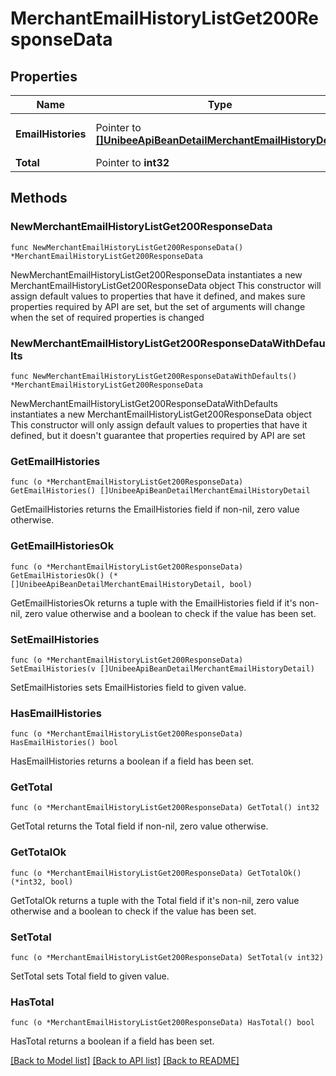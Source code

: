 # MerchantEmailHistoryListGet200ResponseData

## Properties

Name | Type | Description | Notes
------------ | ------------- | ------------- | -------------
**EmailHistories** | Pointer to [**[]UnibeeApiBeanDetailMerchantEmailHistoryDetail**](UnibeeApiBeanDetailMerchantEmailHistoryDetail.md) | Email History Object List | [optional] 
**Total** | Pointer to **int32** | Total | [optional] 

## Methods

### NewMerchantEmailHistoryListGet200ResponseData

`func NewMerchantEmailHistoryListGet200ResponseData() *MerchantEmailHistoryListGet200ResponseData`

NewMerchantEmailHistoryListGet200ResponseData instantiates a new MerchantEmailHistoryListGet200ResponseData object
This constructor will assign default values to properties that have it defined,
and makes sure properties required by API are set, but the set of arguments
will change when the set of required properties is changed

### NewMerchantEmailHistoryListGet200ResponseDataWithDefaults

`func NewMerchantEmailHistoryListGet200ResponseDataWithDefaults() *MerchantEmailHistoryListGet200ResponseData`

NewMerchantEmailHistoryListGet200ResponseDataWithDefaults instantiates a new MerchantEmailHistoryListGet200ResponseData object
This constructor will only assign default values to properties that have it defined,
but it doesn't guarantee that properties required by API are set

### GetEmailHistories

`func (o *MerchantEmailHistoryListGet200ResponseData) GetEmailHistories() []UnibeeApiBeanDetailMerchantEmailHistoryDetail`

GetEmailHistories returns the EmailHistories field if non-nil, zero value otherwise.

### GetEmailHistoriesOk

`func (o *MerchantEmailHistoryListGet200ResponseData) GetEmailHistoriesOk() (*[]UnibeeApiBeanDetailMerchantEmailHistoryDetail, bool)`

GetEmailHistoriesOk returns a tuple with the EmailHistories field if it's non-nil, zero value otherwise
and a boolean to check if the value has been set.

### SetEmailHistories

`func (o *MerchantEmailHistoryListGet200ResponseData) SetEmailHistories(v []UnibeeApiBeanDetailMerchantEmailHistoryDetail)`

SetEmailHistories sets EmailHistories field to given value.

### HasEmailHistories

`func (o *MerchantEmailHistoryListGet200ResponseData) HasEmailHistories() bool`

HasEmailHistories returns a boolean if a field has been set.

### GetTotal

`func (o *MerchantEmailHistoryListGet200ResponseData) GetTotal() int32`

GetTotal returns the Total field if non-nil, zero value otherwise.

### GetTotalOk

`func (o *MerchantEmailHistoryListGet200ResponseData) GetTotalOk() (*int32, bool)`

GetTotalOk returns a tuple with the Total field if it's non-nil, zero value otherwise
and a boolean to check if the value has been set.

### SetTotal

`func (o *MerchantEmailHistoryListGet200ResponseData) SetTotal(v int32)`

SetTotal sets Total field to given value.

### HasTotal

`func (o *MerchantEmailHistoryListGet200ResponseData) HasTotal() bool`

HasTotal returns a boolean if a field has been set.


[[Back to Model list]](../README.md#documentation-for-models) [[Back to API list]](../README.md#documentation-for-api-endpoints) [[Back to README]](../README.md)


